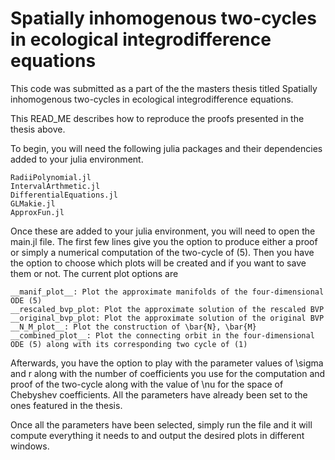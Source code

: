 # Spatially inhomogenous two-cycles in ecological integrodifference equations
This code was submitted as a part of the the masters thesis titled Spatially inhomogenous two-cycles in ecological integrodifference equations.

This READ_ME describes how to reproduce the proofs presented in the thesis above.

To begin, you will need the following julia packages and their dependencies added to your julia environment.

	RadiiPolynomial.jl
	IntervalArthmetic.jl
	DifferentialEquations.jl
	GLMakie.jl
	ApproxFun.jl
	
Once these are added to your julia environment, you will need to open the main.jl file. The first few lines give you the option to produce either a proof or simply a numerical computation of the two-cycle of (5). Then you have the option to choose which plots will be created and if you want to save them or not. The current plot options are

	__manif_plot__: Plot the approximate manifolds of the four-dimensional ODE (5)
	__rescaled_bvp_plot: Plot the approximate solution of the rescaled BVP
	__original_bvp_plot: Plot the approximate solution of the original BVP
	__N_M_plot__: Plot the construction of \bar{N}, \bar{M}
	__combined_plot__: Plot the connecting orbit in the four-dimensional ODE (5) along with its corresponding two cycle of (1)

Afterwards, you have the option to play with the parameter values of \sigma and r along with the number of coefficients you use for the computation and proof of the two-cycle along with the value of \nu for the space of Chebyshev coefficients. All the parameters have already been set to the ones featured in the thesis.

Once all the parameters have been selected, simply run the file and it will compute everything it needs to and output the desired plots in different windows.

	




 
